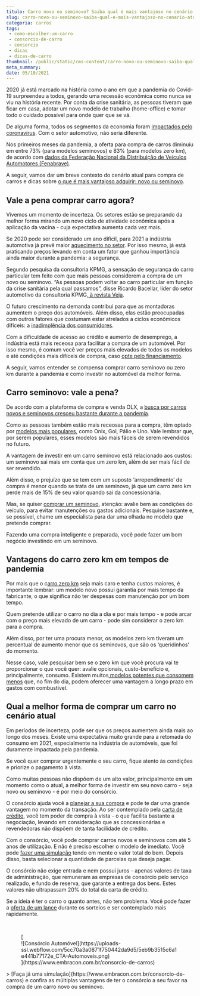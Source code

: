 ```yaml
---
titulo: Carro novo ou seminovo? Saiba qual é mais vantajoso no cenário atual
slug: carro-novo-ou-seminovo-saiba-qual-e-mais-vantajoso-no-cenario-atual
categoria: carros
tags:
 - como-escolher-um-carro
 - consorcio-de-carro
 - consorcio
 - dicas
 - dicas-de-carro
thumbnail: /public/static/cms-content/carro-novo-ou-seminovo-saiba-qual-e-mais-vantajoso-no-cenario-atual.jpg
meta_summary: 
date: 05/10/2021
---
```

2020 já está marcado na história como o ano em que a pandemia do Covid-19 surpreendeu a todos, gerando uma recessão econômica como nunca se viu na história recente. Por conta da crise sanitária, as pessoas tiveram que ficar em casa, adotar um novo modelo de trabalho (home-office) e tomar todo o cuidado possível para onde quer que se vá.

De alguma forma, todos os segmentos da economia foram [impactados pelo coronavírus](https://www.embracon.com.br/blog/habitos-de-consumo-antes-durante-e-pos-pandemia). Com o setor automotivo, não seria diferente.

Nos primeiros meses da pandemia, a oferta para compra de carros diminuiu em entre 73% (para modelos seminovos) e 83% (para modelos zero km), de acordo com [dados da Federação Nacional da Distribuição de Veículos Automotores (Fenabrave)](https://veja.abril.com.br/economia/demanda-por-carros-deve-subir-apos-pandemia-mas-nao-vai-ajudar-montadoras/).

A seguir, vamos dar um breve contexto do cenário atual para compra de carros e dicas sobre [o que é mais vantajoso adquirir: novo ou seminovo](https://www.embracon.com.br/blog/carro-zero-ou-seminovo).

Vale a pena comprar carro agora?
--------------------------------

Vivemos um momento de incerteza. Os setores estão se preparando da melhor forma mirando um novo ciclo de atividade econômica após a aplicação da vacina - cuja expectativa aumenta cada vez mais.

Se 2020 pode ser considerado um ano difícil, para 2021 a indústria automotiva já prevê maior [aquecimento no setor](https://www.embracon.com.br/blog/lancamentos-de-carros-neste-ano). Por isso mesmo, já está praticando preços levando em conta um fator que ganhou importância ainda maior durante a pandemia: a segurança.

Segundo pesquisa da consultoria KPMG, a sensação de segurança do carro particular tem feito com que mais pessoas considerem a compra de um novo ou seminovo. “As pessoas podem voltar ao carro particular em função da crise sanitária pela qual passamos”, disse Ricardo Bacellar, líder do setor automotivo da consultoria KPMG,[ à revista Veja](https://veja.abril.com.br/economia/demanda-por-carros-deve-subir-apos-pandemia-mas-nao-vai-ajudar-montadoras/).

O futuro crescimento na demanda contribui para que as montadoras aumentem o preço dos automóveis. Além disso, elas estão preocupadas com outros fatores que costumam estar atrelados a ciclos econômicos difíceis: a [inadimplência dos consumidores](https://www.embracon.com.br/blog/o-que-acontece-se-houver-atraso-na-parcela-do-consorcio-entenda-aqui).

Com a dificuldade de acesso ao crédito e aumento de desemprego, a indústria está mais receosa para facilitar a compra de um automóvel. Por isso mesmo, é comum você ver preços mais elevados de todos os modelos e até condições mais difíceis de compra, caso [opte pelo financiamento](https://www.embracon.com.br/blog/financiamento-ou-consorcio-o-que-e-melhor-na-compra-de-um-imovel).

A seguir, vamos entender se compensa comprar carro seminovo ou zero km durante a pandemia e como investir no automóvel da melhor forma.

Carro seminovo: vale a pena?
----------------------------

De acordo com a plataforma de compra e venda OLX, a [busca por carros novos e seminovos cresceu bastante durante a pandemia](https://valorinveste.globo.com/objetivo/gastar-bem/noticia/2020/08/06/carros-seminovos-e-usados-ficam-mais-caros-com-pandemia.ghtml).

Como as pessoas também estão mais receosas para a compra, têm optado por [modelos mais populares](https://www.embracon.com.br/blog/carros-mais-baratos-os-modelos-de-ate-r-40-mil), como Onix, Gol, Pálio e Uno. Vale lembrar que, por serem populares, esses modelos são mais fáceis de serem revendidos no futuro.

A vantagem de investir em um carro seminovo está relacionado aos custos: um seminovo sai mais em conta que um zero km, além de ser mais fácil de ser revendido.

Além disso, o prejuízo que se tem com um suposto ‘arrependimento’ de compra é menor quando se trata de um seminovo, já que um carro zero km perde mais de 15% de seu valor quando sai da concessionária.

Mas, se quiser [comprar um seminovo](https://www.embracon.com.br/blog/carro-seminovo-guia-completo-para-comprar), atenção: avalie bem as condições do veículo, para evitar manutenções ou gastos adicionais. Pesquise bastante e, se possível, chame um especialista para dar uma olhada no modelo que pretende comprar.

Fazendo uma compra inteligente e preparada, você pode fazer um bom negócio investindo em um seminovo.

Vantagens do carro zero km em tempos de pandemia
------------------------------------------------

Por mais que o c[arro zero km](https://www.embracon.com.br/blog/saiba-qual-e-a-melhor-epoca-do-ano-para-comprar-um-carro-novo) seja mais caro e tenha custos maiores, é importante lembrar: um modelo novo possui garantia por mais tempo da fabricante, o que significa não ter despesas com manutenção por um bom tempo.

Quem pretende utilizar o carro no dia a dia e por mais tempo - e pode arcar com o preço mais elevado de um carro - pode sim considerar o zero km para a compra.

Além disso, por ter uma procura menor, os modelos zero km tiveram um percentual de aumento menor que os seminovos, que são os ‘queridinhos’ do momento.

Nesse caso, vale pesquisar bem se o zero km que você procura vai te proporcionar o que você quer: avalie opcionais, custo-benefício e, principalmente, consumo. Existem muitos[ modelos potentes que consomem menos](https://www.embracon.com.br/blog/afinal-quais-sao-os-carros-mais-economicos-do-mercado) que, no fim do dia, podem oferecer uma vantagem a longo prazo em gastos com combustível.

Qual a melhor forma de comprar um carro no cenário atual
--------------------------------------------------------

Em períodos de incerteza, pode ser que os preços aumentem ainda mais ao longo dos meses. Existe uma expectativa muito grande para a retomada do consumo em 2021, especialmente na indústria de automóveis, que foi duramente impactada pela pandemia.

Se você quer comprar urgentemente o seu carro, fique atento às condições e priorize o pagamento à vista.

Como muitas pessoas não dispõem de um alto valor, principalmente em um momento como o atual, a melhor forma de investir em seu novo carro - seja novo ou seminovo - é por meio do consórcio.

O consórcio ajuda você a [planejar a sua compra](https://www.embracon.com.br/blog/saiba-quando-fazer-um-consorcio-de-automovel) e pode te dar uma grande vantagem no momento da transação. Ao ser contemplado pela [carta de crédito](https://www.embracon.com.br/blog/quitacao-de-financiamento-como-usar-a-carta-de-credito), você tem poder de compra à vista - o que facilita bastante a negociação, levando em consideração que as concessionárias e revendedoras não dispõem de tanta facilidade de crédito.

Com o consórcio, você pode comprar carros novos e seminovos com até 5 anos de utilização. E não é preciso escolher o modelo de imediato. Você pode [fazer uma simulação](https://www.embracon.com.br/blog/simulacao-de-consorcio) tendo em mente o valor total do bem. Depois disso, basta selecionar a quantidade de parcelas que deseja pagar.

O consórcio não exige entrada e nem possui juros - apenas valores de taxa de administração, que remuneram as empresas de consórcio pelo serviço realizado, e fundo de reserva, que garante a entrega dos bens. Estes valores não ultrapassam 20% do total da carta de crédito.

Se a ideia é ter o carro o quanto antes, não tem problema. Você pode fazer a [oferta de um lance](https://www.embracon.com.br/blog/como-funcionam-os-tipos-de-lances-no-consorcio) durante os sorteios e ser contemplado mais rapidamente.

‍

<figure class="w-richtext-figure-type-image w-richtext-align-center">[<div>![Consórcio Automóvel](https://uploads-ssl.webflow.com/5cc70a3a0871f750442da9d5/5eb9b3515c6a1e441b77172e_CTA-Automoveis.png)</div>](https://www.embracon.com.br/consorcio-de-carros)</figure>> [Faça já uma simulação](https://www.embracon.com.br/consorcio-de-carros) e confira as múltiplas vantagens de ter o consórcio a seu favor na compra de um carro novo ou seminovo.

‍
